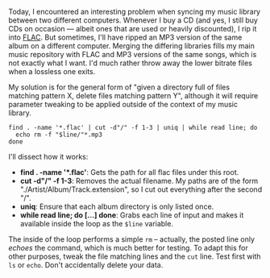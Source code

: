 Today, I encountered an interesting problem when syncing my music library
between two different computers. Whenever I buy a CD (and yes, I still
buy CDs on occasion &mdash; albeit ones that are used or heavily
discounted), I rip it into [FLAC](http://flac.sourceforge.net/). But
sometimes, I'll have ripped an MP3 version of the same album on a
different computer. Merging the differing libraries fills my main
music repository with FLAC and MP3 versions of the same songs, which
is not exactly what I want. I'd much rather throw away the lower
bitrate files when a lossless one exits.

My solution is for the general form of "given a directory full of
files matching pattern X, delete files matching pattern Y", although
it will require parameter tweaking to be applied outside of the
context of my music library.

    find . -name '*.flac' | cut -d"/" -f 1-3 | uniq | while read line; do
      echo rm -f "$line/"*.mp3
    done

I'll dissect how it works:

 * <b>find . -name '*.flac'</b>: Gets the path for all flac files under this root.
 * <b>cut -d"/" -f 1-3</b>: Removes the actual filename. My paths are of the form "./Artist/Album/Track.extension", so I cut out everything after the second "/".
 * <b>uniq</b>: Ensure that each album directory is only listed once.
 * <b>while read line; do [...] done</b>: Grabs each line of input and makes it available inside the loop as the `$line` variable.

The inside of the loop performs a simple `rm` &ndash; actually, the
posted line only *echoes* the command, which is much better for
testing. To adapt this for other purposes, tweak the file matching
lines and the `cut` line. Test first with `ls` or `echo`. Don't
accidentally delete your data.


